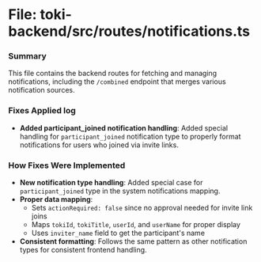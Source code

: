 # File: toki-backend/src/routes/notifications.ts

### Summary
This file contains the backend routes for fetching and managing notifications, including the `/combined` endpoint that merges various notification sources.

### Fixes Applied log
- **Added participant_joined notification handling**: Added special handling for `participant_joined` notification type to properly format notifications for users who joined via invite links.

### How Fixes Were Implemented
- **New notification type handling**: Added special case for `participant_joined` type in the system notifications mapping.
- **Proper data mapping**: 
  - Sets `actionRequired: false` since no approval needed for invite link joins
  - Maps `tokiId`, `tokiTitle`, `userId`, and `userName` for proper display
  - Uses `inviter_name` field to get the participant's name
- **Consistent formatting**: Follows the same pattern as other notification types for consistent frontend handling.